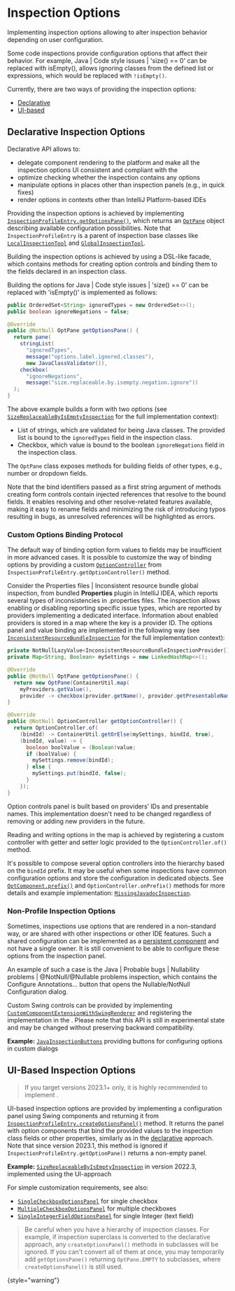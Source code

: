 <!-- Copyright 2000-2025 JetBrains s.r.o. and contributors. Use of this source code is governed by the Apache 2.0 license. -->

# Inspection Options

<link-summary>Implementing inspection options allowing to alter inspection behavior depending on user configuration.</link-summary>

Some code inspections provide configuration options that affect their behavior.
For example, <ui-path>Java | Code style issues | 'size() == 0' can be replaced with isEmpty()</ui-path>, allows ignoring classes from the defined list or expressions, which would be replaced with `!isEmpty()`.

Currently, there are two ways of providing the inspection options:
* [Declarative](#declarative-inspection-options)
* [UI-based](#ui-based-inspection-options)

## Declarative Inspection Options
<primary-label ref="2023.1"/>

Declarative API allows to:
* delegate component rendering to the platform and make all the inspection options UI consistent and compliant with the [](ui_guidelines_welcome.topic)
* optimize checking whether the inspection contains any options
* manipulate options in places other than inspection panels (e.g., in quick fixes)
* render options in contexts other than IntelliJ Platform-based IDEs

Providing the inspection options is achieved by implementing
[`InspectionProfileEntry.getOptionsPane()`](%gh-ic%/platform/analysis-api/src/com/intellij/codeInspection/InspectionProfileEntry.java),
which returns an
[`OptPane`](%gh-ic%/platform/analysis-api/src/com/intellij/codeInspection/options/OptPane.java)
object describing available configuration possibilities.
Note that `InspectionProfileEntry` is a parent of inspection base classes like
[`LocalInspectionTool`](%gh-ic%/platform/analysis-api/src/com/intellij/codeInspection/LocalInspectionTool.java)
and
[`GlobalInspectionTool`](%gh-ic%/platform/analysis-api/src/com/intellij/codeInspection/GlobalInspectionTool.java).

Building the inspection options is achieved by using a DSL-like facade, which contains methods for creating option controls and binding them to the fields declared in an inspection class.

Building the options for <ui-path>Java | Code style issues | 'size() == 0' can be replaced with 'isEmpty()'</ui-path> is implemented as follows:

```java
public OrderedSet<String> ignoredTypes = new OrderedSet<>();
public boolean ignoreNegations = false;

@Override
public @NotNull OptPane getOptionsPane() {
  return pane(
    stringList(
      "ignoredTypes",
      message("options.label.ignored.classes"),
      new JavaClassValidator()),
    checkbox(
      "ignoreNegations",
      message("size.replaceable.by.isempty.negation.ignore"))
  );
}
```

The above example builds a form with two options (see
[`SizeReplaceableByIsEmptyInspection`](%gh-ic%/java/java-impl/src/com/siyeh/ig/style/SizeReplaceableByIsEmptyInspection.java)
for the full implementation context):
* List of strings, which are validated for being Java classes. The provided list is bound to the `ignoredTypes` field in the inspection class.
* Checkbox, which value is bound to the boolean `ignoreNegations` field in the inspection class.

The `OptPane` class exposes methods for building fields of other types, e.g., number or dropdown fields.

Note that the bind identifiers passed as a first string argument of methods creating form controls contain injected references that resolve to the bound fields.
It enables resolving and other resolve-related features available, making it easy to rename fields and minimizing the risk of introducing typos resulting in bugs, as unresolved references will be highlighted as errors.

### Custom Options Binding Protocol

The default way of binding option form values to fields may be insufficient in more advanced cases.
It is possible to customize the way of binding options by providing a custom
[`OptionController`](%gh-ic%/platform/analysis-api/src/com/intellij/codeInspection/options/OptionController.java)
from `InspectionProfileEntry.getOptionController()` method.

Consider the <ui-path>Properties files | Inconsistent resource bundle</ui-path> global inspection, from bundled **Properties** plugin in IntelliJ IDEA, which reports several types of inconsistencies in <path>.properties</path> files.
The inspection allows enabling or disabling reporting specific issue types, which are reported by providers implementing a dedicated interface.
Information about enabled providers is stored in a map where the key is a provider ID.
The options panel and value binding are implemented in the following way (see
[`InconsistentResourceBundleInspection`](%gh-ic%/plugins/java-i18n/src/com/intellij/codeInspection/i18n/inconsistentResourceBundle/InconsistentResourceBundleInspection.java)
for the full implementation context):

```java
private NotNullLazyValue<InconsistentResourceBundleInspectionProvider[]> myProviders = ...;
private Map<String, Boolean> mySettings = new LinkedHashMap<>();

@Override
public @NotNull OptPane getOptionsPane() {
  return new OptPane(ContainerUtil.map(
    myProviders.getValue(),
    provider -> checkbox(provider.getName(), provider.getPresentableName())));
}

@Override
public @NotNull OptionController getOptionController() {
  return OptionController.of(
    (bindId) -> ContainerUtil.getOrElse(mySettings, bindId, true),
    (bindId, value) -> {
      boolean boolValue = (Boolean)value;
      if (boolValue) {
        mySettings.remove(bindId);
      } else {
        mySettings.put(bindId, false);
      }
    });
}
```

Option controls panel is built based on providers’ IDs and presentable names.
This implementation doesn't need to be changed regardless of removing or adding new providers in the future.

Reading and writing options in the map is achieved by registering a custom controller with getter and setter logic provided to the `OptionController.of()` method.

It's possible to compose several option controllers into the hierarchy based on the `bindId` prefix.
It may be useful when some inspections have common configuration options and store the configuration in dedicated objects.
See
[`OptComponent.prefix()`](%gh-ic%/platform/analysis-api/src/com/intellij/codeInspection/options/OptComponent.java)
and `OptionController.onPrefix()` methods for more details and example implementation:
[`MissingJavadocInspection`](%gh-ic%/java/java-impl/src/com/intellij/codeInspection/javaDoc/MissingJavadocInspection.java).

### Non-Profile Inspection Options

Sometimes, inspections use options that are rendered in a non-standard way, or are shared with other inspections or other IDE features.
Such a shared configuration can be implemented as a [persistent component](persisting_state_of_components.md) and not have a single owner.
It is still convenient to be able to configure these options from the inspection panel.

An example of such a case is the <ui-path>Java | Probable bugs | Nullability problems | @NotNull/@Nullable problems</ui-path> inspection, which contains the <control>Configure Annotations…</control> button that opens the <control>Nullable/NotNull Configuration</control> dialog.

Custom Swing controls can be provided by implementing
[`CustomComponentExtensionWithSwingRenderer`](%gh-ic%/platform/lang-api/src/com/intellij/codeInspection/ui/CustomComponentExtensionWithSwingRenderer.java)
and registering the implementation in the <include from="snippets.topic" element-id="ep"><var name="ep" value="com.intellij.inspectionCustomComponent"/></include>.
Please note that this API is still in experimental state and may be changed without preserving backward compatibility.

**Example:**
[`JavaInspectionButtons`](%gh-ic%/java/java-impl/src/com/intellij/codeInsight/options/JavaInspectionButtons.java)
providing buttons for configuring options in custom dialogs

## UI-Based Inspection Options

> If you target versions 2023.1+ only, it is highly recommended to implement [](#declarative-inspection-options).

UI-based inspection options are provided by implementing a configuration panel using Swing components and returning it from [`InspectionProfileEntry.createOptionsPanel()`](%gh-ic%/platform/analysis-api/src/com/intellij/codeInspection/InspectionProfileEntry.java) method.
It returns the panel with option components that bind the provided values to the inspection class fields or other properties, similarly as in the [declarative](#declarative-inspection-options) approach.
Note that since version 2023.1, this method is ignored if `InspectionProfileEntry.getOptionPane()` returns a non-empty panel.

**Example:**
[`SizeReplaceableByIsEmptyInspection`](%gh-ic-223%/plugins/InspectionGadgets/src/com/siyeh/ig/style/SizeReplaceableByIsEmptyInspection.java)
in version 2022.3, implemented using the UI-approach

For simple customization requirements, see also:
* [`SingleCheckboxOptionsPanel`](%gh-ic%/platform/lang-api/src/com/intellij/codeInspection/ui/SingleCheckboxOptionsPanel.java) for single checkbox
* [`MultipleCheckboxOptionsPanel`](%gh-ic%/platform/lang-api/src/com/intellij/codeInspection/ui/MultipleCheckboxOptionsPanel.java) for multiple checkboxes
* [`SingleIntegerFieldOptionsPanel`](%gh-ic%/platform/lang-api/src/com/intellij/codeInspection/ui/SingleIntegerFieldOptionsPanel.java) for single Integer (text field)

> Be careful when you have a hierarchy of inspection classes.
> For example, if inspection superclass is converted to the declarative approach, any `createOptionsPanel()` methods in subclasses will be ignored.
> If you can't convert all of them at once, you may temporarily add `getOptionsPane()` returning `OptPane.EMPTY` to subclasses, where `createOptionsPanel()` is still used.
>
{style="warning"}
